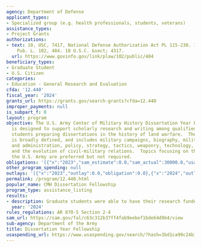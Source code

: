 ```yaml
---
agency: Department of Defense
applicant_types:
- Specialized group (e.g. health professionals, students, veterans)
assistance_types:
- Project Grants
authorizations:
- text: 10, USC, 7417, National Defense Authorization Act PL 115-230. 106 Stat. 2511-2512.
    Pub. L. 102, 484. 10 U.S.C. &sect; 4317.
  url: https://www.govinfo.gov/link/plaw/102/public/484
beneficiary_types:
- Graduate Student
- U.S. Citizen
categories:
- Education - General Research and Evaluation
cfda: '12.440'
fiscal_year: '2024'
grants_url: https://grants.gov/search-grants?cfda=12.440
improper_payments: null
is_subpart_f: 0
layout: program
objective: The U.S. Army Center of Military History Dissertation Year Fellowship program
  is designed to support scholarly research and writing among qualified civilian graduate
  students preparing dissertations in the history of land warfare.  The area of study
  is broadly defined, and includes military campaigns, biography, military organization
  and administration, policy, strategy, tactics, weaponry, technology, training, logistics,
  and the evolution of civil-military relations.  Topics focusing on the history of
  the U.S. Army are preferred but not required.
obligations: '[{"x":"2023","sam_estimate":0.0,"sam_actual":30000.0,"usa_spending_actual":0.0},{"x":"2024","sam_estimate":0.0,"sam_actual":30000.0,"usa_spending_actual":30000.0},{"x":"2025","sam_estimate":0.0,"sam_actual":30000.0,"usa_spending_actual":0.0}]'
other_program_spending: null
outlays: '[{"x":"2023","outlay":0.0,"obligation":0.0},{"x":"2024","outlay":0.0,"obligation":30000.0},{"x":"2025","outlay":0.0,"obligation":0.0}]'
permalink: /program/12.440.html
popular_name: CMH Dissertation Fellowship
program_type: assistance_listing
results:
- description: Graduate students were able to have their research funded.
  year: '2024'
rules_regulations: AR 870-5 Section 2-4
sam_url: https://sam.gov/fal/c63c312b37ff4fab9eebef1bde64d9b4/view
sub-agency: Department of the Army
title: Dissertation Year Fellowship
usaspending_url: https://www.usaspending.gov/search/?hash=3bd1ca99c24b11549a4f85af6a47bf33
---
```


